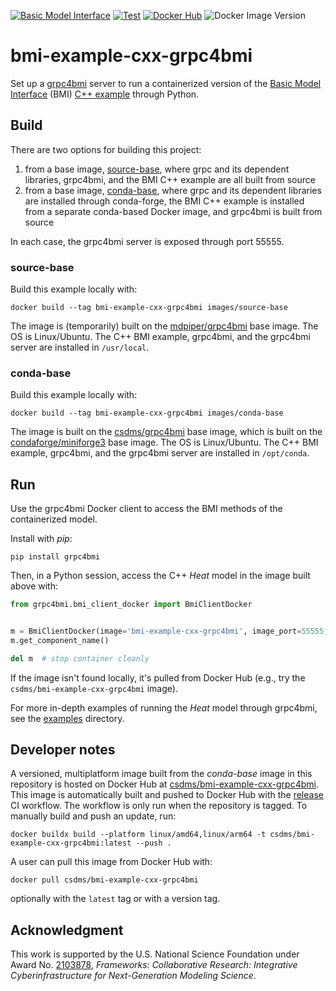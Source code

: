 [![Basic Model Interface](https://img.shields.io/badge/CSDMS-Basic%20Model%20Interface-green.svg)](https://bmi.readthedocs.io/)
[![Test](https://github.com/csdms/bmi-example-cxx-grpc4bmi/actions/workflows/test.yml/badge.svg)](https://github.com/csdms/bmi-example-cxx-grpc4bmi/actions/workflows/test.yml)
[![Docker Hub](https://github.com/csdms/bmi-example-cxx-grpc4bmi/actions/workflows/release.yml/badge.svg)](https://github.com/csdms/bmi-example-cxx-grpc4bmi/actions/workflows/release.yml)
![Docker Image Version](https://img.shields.io/docker/v/csdms/bmi-example-cxx-grpc4bmi)

# bmi-example-cxx-grpc4bmi

Set up a [grpc4bmi](https://grpc4bmi.readthedocs.io) server
to run a containerized version
of the [Basic Model Interface](https://bmi.readthedocs.io) (BMI)
[C++ example](https://github.com/csdms/bmi-example-cxx)
through Python.

## Build

There are two options for building this project:

1. from a base image, [source-base](./images/source-base/), where grpc and its dependent libraries, grpc4bmi, and the BMI C++ example are all built from source
1. from a base image, [conda-base](./images/conda-base/), where grpc and its dependent libraries are installed through conda-forge, the BMI C++ example is installed from a separate conda-based Docker image, and grpc4bmi is built from source

In each case, the grpc4bmi server is exposed through port 55555.

### source-base

Build this example locally with:
```
docker build --tag bmi-example-cxx-grpc4bmi images/source-base
```
The image is (temporarily) built on the [mdpiper/grpc4bmi](https://hub.docker.com/r/mdpiper/grpc4bmi) base image.
The OS is Linux/Ubuntu.
The C++ BMI example, grpc4bmi, and the grpc4bmi server are installed in `/usr/local`.

### conda-base

Build this example locally with:
```
docker build --tag bmi-example-cxx-grpc4bmi images/conda-base
```
The image is built on the [csdms/grpc4bmi](https://hub.docker.com/r/csdms/grpc4bmi) base image,
which is built on the [condaforge/miniforge3](https://hub.docker.com/r/condaforge/miniforge3) base image.
The OS is Linux/Ubuntu.
The C++ BMI example, grpc4bmi, and the grpc4bmi server are installed in `/opt/conda`.

## Run

Use the grpc4bmi Docker client to access the BMI methods of the containerized model.

Install with *pip*:
```
pip install grpc4bmi
```
Then, in a Python session, access the C++ *Heat* model in the image built above with:
```python
from grpc4bmi.bmi_client_docker import BmiClientDocker


m = BmiClientDocker(image='bmi-example-cxx-grpc4bmi', image_port=55555, work_dir=".")
m.get_component_name()

del m  # stop container cleanly
```

If the image isn't found locally, it's pulled from Docker Hub
(e.g., try the `csdms/bmi-example-cxx-grpc4bmi` image).

For more in-depth examples of running the *Heat* model through grpc4bmi,
see the [examples](./examples) directory.

## Developer notes

A versioned, multiplatform image built from the *conda-base* image in this repository is hosted on Docker Hub
at [csdms/bmi-example-cxx-grpc4bmi](https://hub.docker.com/r/csdms/bmi-example-cxx-grpc4bmi).
This image is automatically built and pushed to Docker Hub
with the [release](./.github/workflows/release.yml) CI workflow.
The workflow is only run when the repository is tagged.
To manually build and push an update, run:
```
docker buildx build --platform linux/amd64,linux/arm64 -t csdms/bmi-example-cxx-grpc4bmi:latest --push .
```
A user can pull this image from Docker Hub with:
```
docker pull csdms/bmi-example-cxx-grpc4bmi
```
optionally with the `latest` tag or with a version tag.

## Acknowledgment

This work is supported by the U.S. National Science Foundation under Award No. [2103878](https://www.nsf.gov/awardsearch/showAward?AWD_ID=2103878), *Frameworks: Collaborative Research: Integrative Cyberinfrastructure for Next-Generation Modeling Science*.
